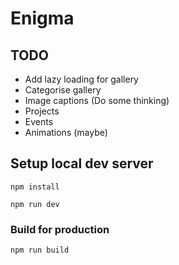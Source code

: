 # Enigma

## TODO

- Add lazy loading for gallery
- Categorise gallery
- Image captions (Do some thinking)
- Projects
- Events
- Animations (maybe)

## Setup local dev server

`npm install`

`npm run dev`

### Build for production

`npm run build`

